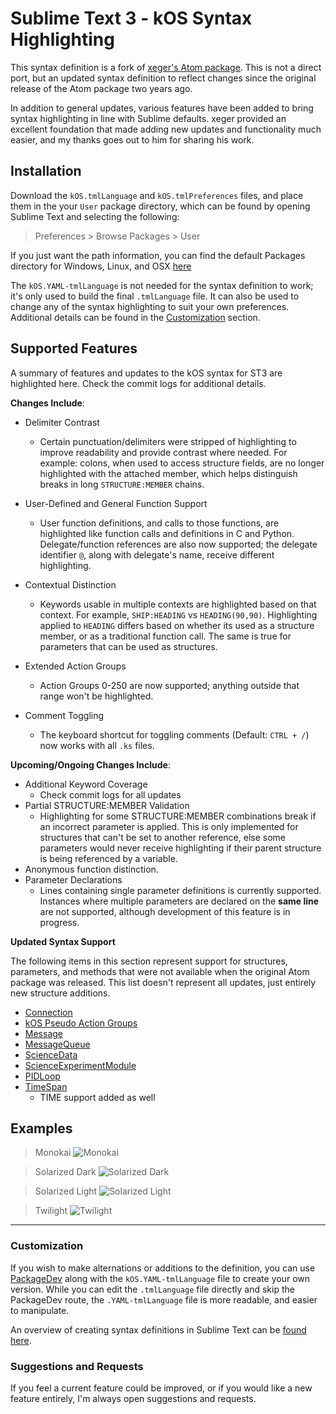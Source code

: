 # Sublime Text 3 - kOS Syntax Highlighting

This syntax definition is a fork of [xeger's Atom package](https://github.com/KSP-KOS/EditorTools/tree/develop/Atom).  This is not a direct port, but an updated syntax definition to reflect changes since the original release of the Atom package two years ago.

In addition to general updates, various features have been added to bring syntax highlighting in line with Sublime defaults.  xeger provided an excellent foundation that made adding new updates and functionality much easier, and my thanks goes out to him for sharing his work.  

## Installation

Download the `kOS.tmlLanguage` and `kOS.tmlPreferences` files, and place them in the your `User` package directory, which can be found by opening Sublime Text and selecting the following:

> Preferences > Browse Packages > User

If you just want the path information, you can find the default Packages directory for Windows, Linux, and OSX [here](https://www.sublimetext.com/docs/3/revert.html)

The `kOS.YAML-tmlLanguage` is not needed for the syntax definition to work; it's only used to build the final `.tmlLanguage` file.  It can also be used to change any of the syntax highlighting to suit your own preferences.  Additional details can be found in the [Customization](https://github.com/jim-hart/EditorTools/tree/develop/SublimeText3#customizations) section.

## Supported Features

A summary of features and updates to the kOS syntax for ST3 are highlighted here. Check the commit logs for additional details. 

**Changes Include**:

  - Delimiter Contrast
    - Certain punctuation/delimiters were stripped of highlighting to improve readability and provide contrast where needed.  For example: colons, when used to access structure fields, are no longer highlighted with the attached member, which helps distinguish breaks in long `STRUCTURE:MEMBER` chains.

  - User-Defined and General Function Support
    - User function definitions, and calls to those functions, are highlighted like function calls and definitions in C and Python.  Delegate/function references are also now supported; the delegate identifier `@`, along with delegate's name, receive different highlighting. 

  - Contextual Distinction 
    - Keywords usable in multiple contexts are highlighted based on that context. For example, `SHIP:HEADING` vs `HEADING(90,90)`.  Highlighting applied to `HEADING` differs based on whether its used as a structure member, or as a traditional function call.  The same is true for parameters that can be used as structures.

  - Extended Action Groups
    - Action Groups 0-250 are now supported; anything outside that range won't be highlighted.

  - Comment Toggling
    - The keyboard shortcut for toggling comments (Default: `CTRL + /`) now works with all `.ks` files.  


**Upcoming/Ongoing Changes Include**:

  - Additional Keyword Coverage 
    - Check commit logs for all updates
  - Partial STRUCTURE:MEMBER Validation 
    - Highlighting for some STRUCTURE:MEMBER combinations break if an incorrect parameter is applied. This is only implemented for structures that can't be set to another reference, else some parameters would never receive highlighting if their parent structure is being referenced by a variable.
  - Anonymous function distinction.
  - Parameter Declarations
    - Lines containing single parameter definitions is currently supported.  Instances where multiple parameters are declared on the **same line** are not supported, although development of this feature is in progress.  


**Updated Syntax Support**

The following items in this section represent support for structures, parameters, and methods that were not available when the original Atom package was released.  This list doesn't represent all updates, just entirely new structure additions.  

  - [Connection](https://ksp-kos.github.io/KOS/structures/communication/connection.html)
  - [kOS Pseudo Action Groups](https://ksp-kos.github.io/KOS/commands/flight/systems.html)
  - [Message](https://ksp-kos.github.io/KOS/structures/communication/message.html)
  - [MessageQueue](https://ksp-kos.github.io/KOS/structures/communication/message_queue.html)
  - [ScienceData](https://ksp-kos.github.io/KOS/structures/vessels/sciencedatavalue.html)
  - [ScienceExperimentModule](https://ksp-kos.github.io/KOS/structures/vessels/scienceexperiment.html)
  - [PIDLoop](https://ksp-kos.github.io/KOS/structures/misc/pidloop.html)
  - [TimeSpan](https://ksp-kos.github.io/KOS/structures/misc/time.html)
    - TIME support added as well

## Examples
> Monokai
![Monokai](https://github.com/jim-hart/EditorTools/blob/develop/SublimeText3/ExampleImages/MonokaiSnippet.png)

> Solarized Dark
![Solarized Dark](https://github.com/jim-hart/EditorTools/blob/develop/SublimeText3/ExampleImages/SolarizedDarkSnippet.png)

> Solarized Light
![Solarized Light](https://github.com/jim-hart/EditorTools/blob/develop/SublimeText3/ExampleImages/SolarizedLightSnippet.png)

> Twilight
![Twilight](https://github.com/jim-hart/EditorTools/blob/develop/SublimeText3/ExampleImages/TwilightSnippet.png)

---

### Customization

If you wish to make alternations or additions to the definition, you can use [PackageDev](https://github.com/SublimeText/PackageDev) along with the `kOS.YAML-tmlLanguage` file to create your own version. While you can edit the `.tmlLanguage` file directly and skip the PackageDev route, the `.YAML-tmlLanguage` file is more readable, and easier to manipulate.

An overview of creating syntax definitions in Sublime Text can be [found here](http://docs.sublimetext.info/en/latest/extensibility/syntaxdefs.html).

### Suggestions and Requests

If you feel a current feature could be improved, or if you would like a new feature entirely, I'm always open suggestions and requests. 
